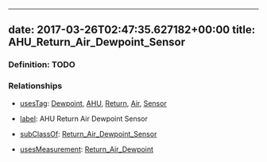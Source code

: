 
---
date: 2017-03-26T02:47:35.627182+00:00
title: AHU_Return_Air_Dewpoint_Sensor
---
### Definition: TODO

### Relationships

* [usesTag](https://brickschema.org/schema/1.0/BrickFrame#usesTag): [Dewpoint](https://brickschema.org/schema/1.0/BrickTag#Dewpoint), [AHU](https://brickschema.org/schema/1.0/BrickTag#AHU), [Return](https://brickschema.org/schema/1.0/BrickTag#Return), [Air](https://brickschema.org/schema/1.0/BrickTag#Air), [Sensor](https://brickschema.org/schema/1.0/BrickTag#Sensor)

* [label](http://www.w3.org/2000/01/rdf-schema#label): AHU Return Air Dewpoint Sensor

* [subClassOf](http://www.w3.org/2000/01/rdf-schema#subClassOf): [Return_Air_Dewpoint_Sensor](https://brickschema.org/schema/1.0/Brick#Return_Air_Dewpoint_Sensor)

* [usesMeasurement](https://brickschema.org/schema/1.0/BrickFrame#usesMeasurement): [Return_Air_Dewpoint](https://brickschema.org/schema/1.0/Brick#Return_Air_Dewpoint)
